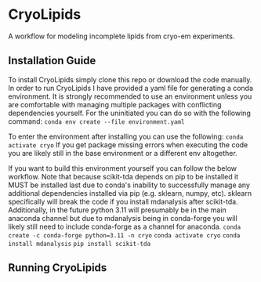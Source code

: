 # CryoLipids
A workflow for modeling incomplete lipids from cryo-em experiments.

## Installation Guide
To install CryoLipids simply clone this repo or download the code manually. In
order to run CryoLipids I have provided a yaml file for generating a conda environment.
It is strongly recommended to use an environment unless you are comfortable with managing
multiple packages with conflicting dependencies yourself. For the uninitiated you can
do so with the following command:
`conda env create --file environment.yaml`

To enter the environment after installing you can use the following:
`conda activate cryo`
If you get package missing errors when executing the code you are likely still in the
base environment or a different env altogether.

If you want to build this environment yourself you can follow the below workflow. Note that
because scikit-tda depends on pip to be installed it MUST be installed last due to conda's
inability to successfully manage any additional dependencies installed via pip (e.g. sklearn,
numpy, etc). sklearn specifically will break the code if you install mdanalysis after
scikit-tda. Additionally, in the future python 3.11 will presumably be in the main
anaconda channel but due to mdanalysis being in conda-forge you will likely still need
to include conda-forge as a channel for anaconda.
`conda create -c conda-forge python=3.11 -n cryo`
`conda activate cryo`
`conda install mdanalysis`
`pip install scikit-tda`

## Running CryoLipids
